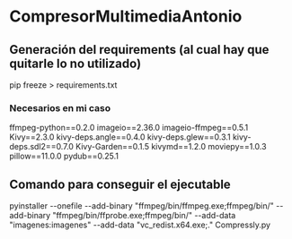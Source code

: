 # CompresorMultimediaAntonio

## Generación del requirements (al cual hay que quitarle lo no utilizado)
pip freeze > requirements.txt

### Necesarios en mi caso
ffmpeg-python==0.2.0
imageio==2.36.0
imageio-ffmpeg==0.5.1
Kivy==2.3.0
kivy-deps.angle==0.4.0
kivy-deps.glew==0.3.1
kivy-deps.sdl2==0.7.0
Kivy-Garden==0.1.5
kivymd==1.2.0
moviepy==1.0.3
pillow==11.0.0
pydub==0.25.1

## Comando para conseguir el ejecutable
pyinstaller --onefile --add-binary "ffmpeg/bin/ffmpeg.exe;ffmpeg/bin/" --add-binary "ffmpeg/bin/ffprobe.exe;ffmpeg/bin/" --add-data "imagenes:imagenes" --add-data "vc_redist.x64.exe;." Compressly.py



